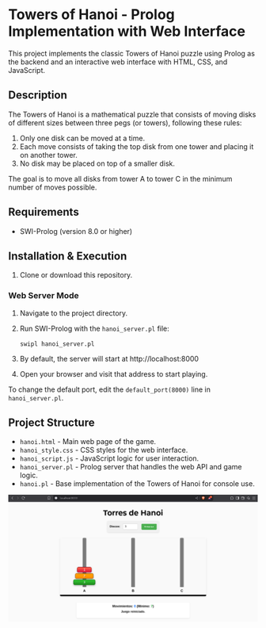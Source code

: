# Towers of Hanoi - Prolog Implementation with Web Interface

This project implements the classic Towers of Hanoi puzzle using Prolog as the backend and an interactive web interface with HTML, CSS, and JavaScript.

## Description

The Towers of Hanoi is a mathematical puzzle that consists of moving disks of different sizes between three pegs (or towers), following these rules:

1. Only one disk can be moved at a time.
2. Each move consists of taking the top disk from one tower and placing it on another tower.
3. No disk may be placed on top of a smaller disk.

The goal is to move all disks from tower A to tower C in the minimum number of moves possible.

## Requirements

-   SWI-Prolog (version 8.0 or higher)

## Installation & Execution

1. Clone or download this repository.

### Web Server Mode

1. Navigate to the project directory.
2. Run SWI-Prolog with the `hanoi_server.pl` file:

    ```
    swipl hanoi_server.pl
    ```

3. By default, the server will start at http://localhost:8000
4. Open your browser and visit that address to start playing.

To change the default port, edit the `default_port(8000)` line in `hanoi_server.pl`.

## Project Structure

-   `hanoi.html` - Main web page of the game.
-   `hanoi_style.css` - CSS styles for the web interface.
-   `hanoi_script.js` - JavaScript logic for user interaction.
-   `hanoi_server.pl` - Prolog server that handles the web API and game logic.
-   `hanoi.pl` - Base implementation of the Towers of Hanoi for console use.

![Towers of Hanoi Game Interface](screenshot.png)
